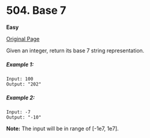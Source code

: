 # 504. Base 7

**Easy**

[Original Page](https://leetcode.com/problems/base-7/)

Given an integer, return its base 7 string representation.

##### Example 1:
```
Input: 100
Output: "202"
```

##### Example 2:
```
Input: -7
Output: "-10"
```

__Note:__ The input will be in range of [-1e7, 1e7].